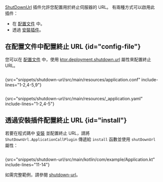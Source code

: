 [//]: # (title: 終止 URL)

<primary-label ref="server-plugin"/>

<tldr>
<var name="example_name" value="shutdown-url"/>
<include from="lib.topic" element-id="download_example"/>
</tldr>

[ShutDownUrl](https://api.ktor.io/ktor-server/ktor-server-core/io.ktor.server.engine/-shut-down-url/index.html) 插件允許您配置用於終止伺服器的 URL。
有兩種方式可以啟用此插件：

- 在 [配置文件](#config-file) 中。
- 透過 [安裝插件](#install)。

## 在配置文件中配置終止 URL {id="config-file"}

您可以在 [配置文件](server-configuration-file.topic) 中，使用 [ktor.deployment.shutdown.url](server-configuration-file.topic#predefined-properties) 屬性來配置終止 URL。

<tabs group="config">
<tab title="application.conf" group-key="hocon">

```shell
```

{src="snippets/shutdown-url/src/main/resources/application.conf" include-lines="1-2,4-5,9"}

</tab>
<tab title="application.yaml" group-key="yaml">

```yaml
```

{src="snippets/shutdown-url/src/main/resources/_application.yaml" include-lines="1-2,4-5"}

</tab>
</tabs>

## 透過安裝插件配置終止 URL {id="install"}

若要在程式碼中 [安裝](server-plugins.md#install) 並配置終止 URL，請將 `ShutDownUrl.ApplicationCallPlugin` 傳遞給 `install` 函數並使用 `shutDownUrl` 屬性：

```kotlin
```

{src="snippets/shutdown-url/src/main/kotlin/com/example/Application.kt" include-lines="11-14"}

如需完整範例，請參閱 [shutdown-url](https://github.com/ktorio/ktor-documentation/tree/%ktor_version%/codeSnippets/snippets/shutdown-url)。